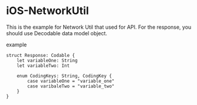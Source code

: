 # iOS-NetworkUtil

This is the example for Network Util that used for API.
For the response, you should use Decodable data model object.

example
```
struct Response: Codable {
    let variableOne: String
    let variableTwo: Int
    
    enum CodingKeys: String, CodingKey {
        case variableOne = "variable_one"
        case varibaleTwo = "variable_two"
    }
}
```
